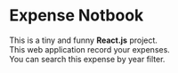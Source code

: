 # Expense Notbook

This is a tiny and funny **React.js** project.<br>
This web application record your expenses.<br>
You can search this expense by year filter.
